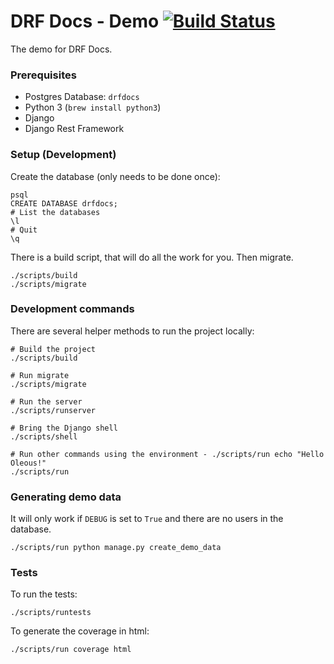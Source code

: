 # DRF Docs - Demo [![Build Status](https://travis-ci.org/ekonstantinidis/drfdocs-demo.svg?branch=master)](https://travis-ci.org/ekonstantinidis/drfdocs-demo)
The demo for DRF Docs.

### Prerequisites

 - Postgres Database: `drfdocs`
 - Python 3 (`brew install python3`)
 - Django
 - Django Rest Framework


### Setup (Development)
Create the database (only needs to be done once):

    psql
    CREATE DATABASE drfdocs;
    # List the databases
    \l
    # Quit
    \q

There is a build script, that will do all the work for you. Then migrate.

    ./scripts/build
    ./scripts/migrate


### Development commands
There are several helper methods to run the project locally:

    # Build the project
    ./scripts/build

    # Run migrate
    ./scripts/migrate

    # Run the server
    ./scripts/runserver

    # Bring the Django shell
    ./scripts/shell

    # Run other commands using the environment - ./scripts/run echo "Hello Oleous!"
    ./scripts/run


### Generating demo data
It will only work if `DEBUG` is set to `True` and there are no users in the database.

    ./scripts/run python manage.py create_demo_data


### Tests
To run the tests:

    ./scripts/runtests

To generate the coverage in html:

    ./scripts/run coverage html
